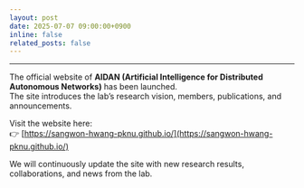 ```yaml
---
layout: post
date: 2025-07-07 09:00:00+0900
inline: false
related_posts: false
---
```


---
The official website of **AIDAN (Artificial Intelligence for Distributed Autonomous Networks)** has been launched.  
The site introduces the lab’s research vision, members, publications, and announcements.

Visit the website here:  
👉 [https://sangwon-hwang-pknu.github.io/](https://sangwon-hwang-pknu.github.io/)

We will continuously update the site with new research results, collaborations, and news from the lab.
